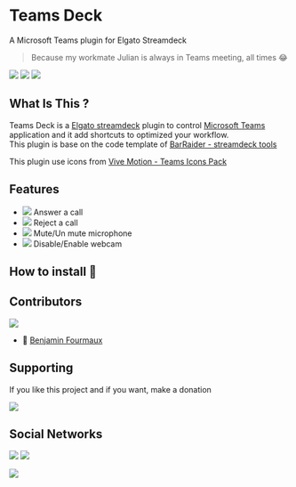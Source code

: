 # Teams Deck
A Microsoft Teams plugin for Elgato Streamdeck
> Because my workmate Julian is always in Teams meeting, all times :joy:

[![](https://badgen.net/badge/c%23/latest/purple)]() [![](https://shields.io/badge/Microsoft-Teams-blue?logo=microsoftteams&style=flat&logoColor=white)]()
[![](https://shields.io/badge/Elgato-StreamDeck-darkblue?logo=elgato&style=flat&logoColor=white)]()

## What Is This ?
Teams Deck is a [Elgato streamdeck](https://www.elgato.com/gaming/stream-deck) plugin to control [Microsoft Teams](https://www.microsoft.com/fr-fr/microsoft-teams/group-chat-software) application and it add shortcuts to optimized your workflow.
\
This plugin is base on the code template of [BarRaider - streamdeck tools](https://github.com/BarRaider/streamdeck-tools)

This plugin use icons from [Vive Motion - Teams Icons Pack](https://vivre-motion.com/products/microsoft-teams-rgb-png-shortcut-icons)

## Features
 - [![](https://shields.io/badge/-in%20progress-inactive?style=flat-square)]() Answer a call
 - [![](https://shields.io/badge/-in%20progress-inactive?style=flat-square)]() Reject a call
 - [![](https://shields.io/badge/-in%20progress-inactive?style=flat-square)]() Mute/Un mute microphone
 - [![](https://shields.io/badge/-in%20progress-inactive?style=flat-square)]() Disable/Enable webcam
 
## How to install :rocket:
 
## Contributors
[![](https://badgen.net/github/contributors/BenjaminFourmaux/Teams-Deck)](https://github.com/BenjaminFourmaux/Teams-Deck/graphs/contributors)
- :crown: [Benjamin Fourmaux](https://github.com/BenjaminFourmaux)

## Supporting
If you like this project and if you want, make a donation

[![](https://img.shields.io/badge/PayPal-00457C?style=for-the-badge&logo=paypal&logoColor=white)](https://streamlabs.com/techben-googlefanfr)

## Social Networks
[![](https://img.shields.io/youtube/channel/subscribers/UC6iaEEz7A21SfmGcbImpYDw?color=red&style=social)](https://www.youtube.com/channel/UC6iaEEz7A21SfmGcbImpYDw)
[![](https://img.shields.io/twitter/follow/BFourmaux?style=social)](https://twitter.com/BFourmaux)

[![](http://ForTheBadge.com/images/badges/built-with-love.svg)]()
